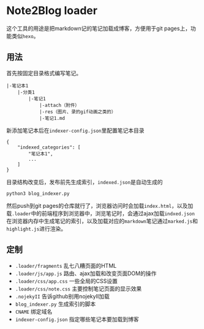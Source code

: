 # Note2Blog loader

这个工具的用途是把markdown记的笔记加载成博客，方便用于git pages上，功能类似`hexo`。

## 用法

首先按固定目录格式编写笔记。

```
|-笔记本1
    |-分类1
        |-笔记1
            |-attach（附件）
            |-res（图片、录的gif动画之类的）
            |-笔记1.md
```

新添加笔记本后在`indexer-config.json`里配置笔记本目录
```
{
	"indexed_categories": [
		"笔记本1",
		...
	]
}
```

目录结构改变后，发布前先生成索引，`indexed.json`是自动生成的
```
python3 blog_indexer.py
```

然后push到git pages的仓库就行了，浏览器访问时会加载`index.html`，以及加载`.loader`中的前端程序到浏览器中，浏览笔记时，会通过ajax加载`indxed.json`在浏览器内存中生成笔记的索引，以及加载对应的`markdown`笔记通过`marked.js`和`highlight.js`进行渲染。

## 定制

* `.loader/fragments` 乱七八糟页面的HTML
* `.loader/js/app.js` 路由、ajax加载和改变页面DOM的操作
* `.loader/css/app.css` 一些全局的CSS设置
* `.loader/css/note.css` 主要控制笔记页面的显示效果
* `.nojekyII` 告诉github别用nojekyII加载
* `blog_indexer.py` 生成索引的脚本
* `CNAME` 绑定域名
* `indexer-config.json` 指定哪些笔记本要加载到博客